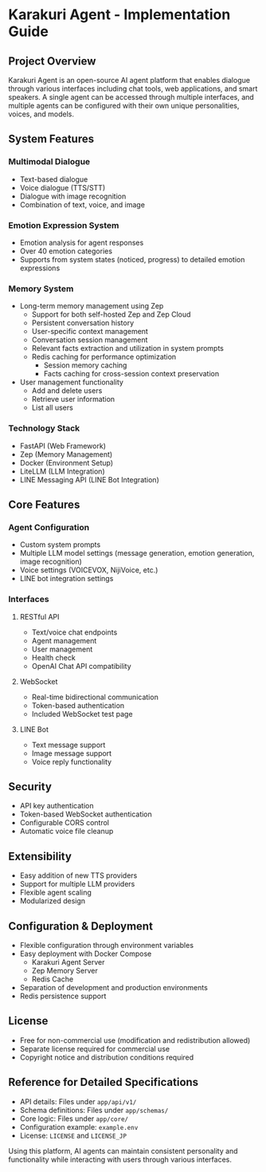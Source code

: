 # Karakuri Agent - Implementation Guide

## Project Overview
Karakuri Agent is an open-source AI agent platform that enables dialogue through various interfaces including chat tools, web applications, and smart speakers. A single agent can be accessed through multiple interfaces, and multiple agents can be configured with their own unique personalities, voices, and models.

## System Features

### Multimodal Dialogue
- Text-based dialogue
- Voice dialogue (TTS/STT)
- Dialogue with image recognition
- Combination of text, voice, and image

### Emotion Expression System
- Emotion analysis for agent responses
- Over 40 emotion categories
- Supports from system states (noticed, progress) to detailed emotion expressions

### Memory System
- Long-term memory management using Zep
  - Support for both self-hosted Zep and Zep Cloud
  - Persistent conversation history
  - User-specific context management
  - Conversation session management
  - Relevant facts extraction and utilization in system prompts
  - Redis caching for performance optimization
    - Session memory caching
    - Facts caching for cross-session context preservation
- User management functionality
  - Add and delete users
  - Retrieve user information
  - List all users

### Technology Stack
- FastAPI (Web Framework)
- Zep (Memory Management)
- Docker (Environment Setup)
- LiteLLM (LLM Integration)
- LINE Messaging API (LINE Bot Integration)

## Core Features

### Agent Configuration
- Custom system prompts
- Multiple LLM model settings (message generation, emotion generation, image recognition)
- Voice settings (VOICEVOX, NijiVoice, etc.)
- LINE bot integration settings

### Interfaces
1. RESTful API
   - Text/voice chat endpoints
   - Agent management
   - User management
   - Health check
   - OpenAI Chat API compatibility

2. WebSocket
   - Real-time bidirectional communication
   - Token-based authentication
   - Included WebSocket test page

3. LINE Bot
   - Text message support
   - Image message support
   - Voice reply functionality

## Security
- API key authentication
- Token-based WebSocket authentication
- Configurable CORS control
- Automatic voice file cleanup

## Extensibility
- Easy addition of new TTS providers
- Support for multiple LLM providers
- Flexible agent scaling
- Modularized design

## Configuration & Deployment
- Flexible configuration through environment variables
- Easy deployment with Docker Compose
  - Karakuri Agent Server
  - Zep Memory Server
  - Redis Cache
- Separation of development and production environments
- Redis persistence support

## License
- Free for non-commercial use (modification and redistribution allowed)
- Separate license required for commercial use
- Copyright notice and distribution conditions required

## Reference for Detailed Specifications
- API details: Files under `app/api/v1/`
- Schema definitions: Files under `app/schemas/`
- Core logic: Files under `app/core/`
- Configuration example: `example.env`
- License: `LICENSE` and `LICENSE_JP`

Using this platform, AI agents can maintain consistent personality and functionality while interacting with users through various interfaces.

